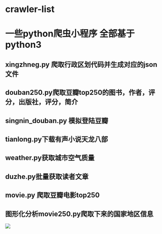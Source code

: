 # crawler-list
# 一些python爬虫小程序 全部基于python3
## xingzhneg.py 爬取行政区划代码并生成对应的json文件
## douban250.py爬取豆瓣top250的图书，作者，评分，出版社，评分，简介
## singnin_douban.py 模拟登陆豆瓣
## tianlong.py下载有声小说天龙八部
## weather.py获取城市空气质量
## duzhe.py批量获取读者文章
## movie.py 爬取豆瓣电影top250
## 图形化分析movie250.py爬取下来的国家地区信息
![](http://ww1.sinaimg.cn/large/0060lm7Tly1fndknbgh4cj30ul0dvjsj.jpg)
